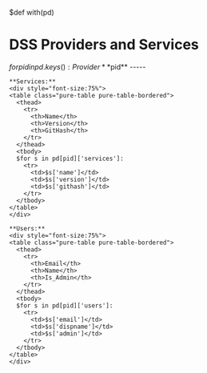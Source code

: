 $def with(pd)

DSS Providers and Services
=====

$for pid in pd.keys():
    Provider **$pid**
    -----

    **Services:**
    <div style="font-size:75%">
    <table class="pure-table pure-table-bordered">
      <thead>
        <tr>
          <th>Name</th>
          <th>Version</th>
          <th>GitHash</th>
        </tr>
      </thead>
      <tbody>
      $for s in pd[pid]['services']:
        <tr>
          <td>$s['name']</td>
          <td>$s['version']</td>
          <td>$s['githash']</td>
        </tr>
      </tbody>
    </table>
    </div>

    **Users:**
    <div style="font-size:75%">
    <table class="pure-table pure-table-bordered">
      <thead>
        <tr>
          <th>Email</th>
          <th>Name</th>
          <th>Is_Admin</th>
        </tr>
      </thead>
      <tbody>
      $for s in pd[pid]['users']:
        <tr>
          <td>$s['email']</td>
          <td>$s['dispname']</td>
          <td>$s['admin']</td>
        </tr>
      </tbody>
    </table>
    </div>

      



